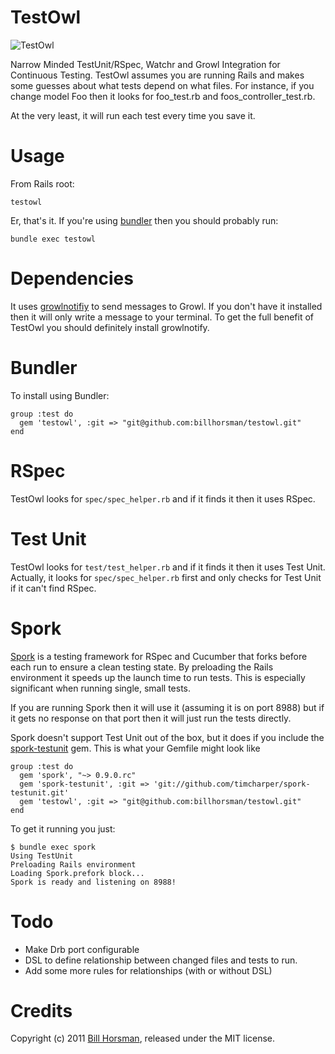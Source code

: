 TestOwl
=

![TestOwl](https://github.com/billhorsman/testowl/raw/master/images/testowl.png)

Narrow Minded TestUnit/RSpec, Watchr and Growl Integration for Continuous Testing. TestOwl assumes you are running Rails and makes some guesses about what tests depend on what files. For instance, if you change model Foo then it looks for foo_test.rb and foos_controller_test.rb.
   
At the very least, it will run each test every time you save it.

Usage 
==

From Rails root:

    testowl

Er, that's it. If you're using [bundler](http://gembundler.com/) then you should probably run:

    bundle exec testowl

Dependencies
==

It uses [growlnotifiy](http://growl.info/extras.php) to send messages to Growl. If you don't have it installed then it will only write a message to your terminal. To get the full benefit of TestOwl you should definitely install growlnotify.

Bundler
==

To install using Bundler:

    group :test do
      gem 'testowl', :git => "git@github.com:billhorsman/testowl.git"
    end

RSpec
==

TestOwl looks for <code>spec/spec_helper.rb</code> and if it finds it then it uses RSpec.

Test Unit
==

TestOwl looks for <code>test/test_helper.rb</code> and if it finds it then it uses Test Unit. Actually, it looks for <code>spec/spec_helper.rb</code> first and only checks for Test Unit if it can't find RSpec.

Spork
==

[Spork](https://github.com/timcharper/spork) is a testing framework for RSpec and Cucumber that forks before each run to ensure a clean testing state. By preloading the Rails environment it speeds up the launch time to run tests. This is especially significant when running single, small tests.

If you are running Spork then it will use it (assuming it is on port 8988) but if it gets no response on that port then it will just run the tests directly.

Spork doesn't support Test Unit out of the box, but it does if you include the [spork-testunit](https://github.com/timcharper/spork-testunit) gem. This is what your Gemfile might look like

    group :test do
      gem 'spork', "~> 0.9.0.rc"
      gem 'spork-testunit', :git => 'git://github.com/timcharper/spork-testunit.git'
      gem 'testowl', :git => "git@github.com:billhorsman/testowl.git"
    end

To get it running you just:

    $ bundle exec spork
    Using TestUnit
    Preloading Rails environment
    Loading Spork.prefork block...
    Spork is ready and listening on 8988!

Todo
==

* Make Drb port configurable
* DSL to define relationship between changed files and tests to run.
* Add some more rules for relationships (with or without DSL)

Credits
==

Copyright (c) 2011 [Bill Horsman](http://bill.logicalcobwebs.com), released under the MIT license.